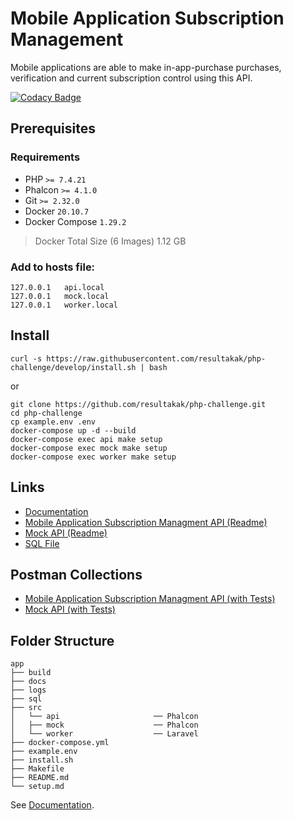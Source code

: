 Mobile Application Subscription Management
===

Mobile applications are able to make in-app-purchase purchases, verification and current subscription control using this API.

[![Codacy Badge](https://api.codacy.com/project/badge/Grade/6f0afcfa224d41a09047f7857af08e7e)](https://app.codacy.com/gh/resultakak/php-challenge?utm_source=github.com&utm_medium=referral&utm_content=resultakak/php-challenge&utm_campaign=Badge_Grade_Settings)

## Prerequisites

### Requirements

* PHP `>= 7.4.21`
* Phalcon `>= 4.1.0`
* Git `>= 2.32.0`
* Docker `20.10.7`
* Docker Compose `1.29.2`

> Docker Total Size (6 Images) 1.12 GB

### Add to hosts file:

```shell
127.0.0.1	api.local
127.0.0.1	mock.local
127.0.0.1	worker.local
```

## Install

```shell
curl -s https://raw.githubusercontent.com/resultakak/php-challenge/develop/install.sh | bash
```

or

```shell
git clone https://github.com/resultakak/php-challenge.git
cd php-challenge
cp example.env .env
docker-compose up -d --build
docker-compose exec api make setup
docker-compose exec mock make setup
docker-compose exec worker make setup
```

## Links

* [Documentation](https://resul.me/php-challenge/)
* [Mobile Application Subscription Managment API (Readme)](https://github.com/resultakak/php-challenge/tree/develop/src/api#readme)
* [Mock API (Readme)](https://github.com/resultakak/php-challenge/tree/develop/src/mock#readme)
* [SQL File](https://github.com/resultakak/php-challenge/blob/develop/sql/db.sql)

## Postman Collections

* [Mobile Application Subscription Managment API (with Tests)](https://github.com/resultakak/php-challenge/blob/develop/docs/Rest_API.postman_collection.json)
* [Mock API (with Tests)](https://github.com/resultakak/php-challenge/blob/develop/docs/Mock_API.postman_collection.json)

## Folder Structure

```
app
├── build
├── docs
├── logs
├── sql
├── src
│   └── api                     ── Phalcon
│   ├── mock                    ── Phalcon
│   └── worker                  ── Laravel
├── docker-compose.yml
├── example.env
├── install.sh
├── Makefile
├── README.md
└── setup.md                    
```

See [Documentation](https://resul.me/php-challenge/).

